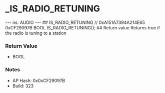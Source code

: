 # _IS_RADIO_RETUNING

--- ns: AUDIO --- ## IS_RADIO_RETUNING  // 0xA151A7394A214E65 0xCF29097B BOOL IS_RADIO_RETUNING();   ## Return value Returns true if the radio is tuning to a station

### Return Value
* BOOL

### Notes
* AP Hash: 0x0xCF29097B
* Build: 323

